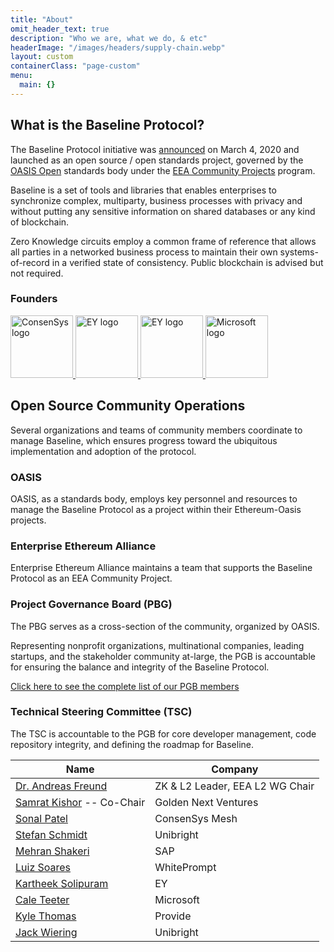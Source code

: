 ```yaml
---
title: "About"
omit_header_text: true
description: "Who we are, what we do, & etc"
headerImage: "/images/headers/supply-chain.webp"
layout: custom
containerClass: "page-custom"
menu:
  main: {}
---
```


<div class="container">
<div class="row justify-content-center">
  <div class="col-md-16 col-lg-14 col-xl-12">
<div class="section">

<h2 class="mt-0"> What is the Baseline Protocol?</h2>

The Baseline Protocol initiative was [announced](https://consensys.net/blog/press-release/ey-and-consensys-announce-formation-of-baseline-protocol-initiative-to-make-ethereum-mainnet-safe-and-effective-for-enterprises/) on March 4, 2020 and launched as an open source / open standards project, governed by the [OASIS Open](https://oasis-open.org) standards body under the [EEA Community Projects](https://entethalliance.org/eeacommunityprojects/) program.

Baseline is a set of tools and libraries that enables enterprises to synchronize complex, multiparty, business processes with privacy and without putting any sensitive information on shared databases or any kind of blockchain.

Zero Knowledge circuits employ a common frame of reference that allows all parties in a networked business process to maintain their own systems-of-record in a verified state of consistency. Public blockchain is advised but not required.

### Founders
<a href="https://consensys.net/" target="_blank" rel="noreferrer noopener" class="d-inline-block me-2 me-md-5">
  <img src="/images/sponsors/logo-consensys.png" alt="ConsenSys logo" width="100" class="lazyload blur-up">
</a>
<a href="https://www.ey.com/" target="_blank" rel="noreferrer noopener" class="d-inline-block me-2 me-md-5">
  <img src="/images/sponsors/logo-ey.svg" alt="EY logo" width="100" class="lazyload blur-up logo-light">
  <img src="/images/sponsors/logo-ey-white.svg" alt="EY logo" width="100" class="lazyload blur-up logo-dark">
</a>
<a href="https://www.microsoft.com/" target="_blank" rel="noreferrer noopener" class="d-inline-block">
  <img src="/images/sponsors/logo-microsoft.svg" alt="Microsoft logo" width="100" class="lazyload blur-up">
</a>
</div>
<div class="section pt-0">
<h2 class="mt-0">Open Source Community Operations</h2>
Several organizations and teams of community members coordinate to manage Baseline, which ensures progress toward the ubiquitous implementation and adoption of the protocol.

<img data-src="/images/diagram.png" alt="" class="lazyload img-fluid">

<h3>OASIS</h3>
OASIS, as a standards body, employs key personnel and resources to manage the Baseline Protocol as a project within their Ethereum-Oasis projects.

<h3>Enterprise Ethereum Alliance</h3>
Enterprise Ethereum Alliance maintains a team that supports the Baseline Protocol as an EEA Community Project.

<h3>Project Governance Board (PBG)</h3>

The PBG serves as a cross-section of the community, organized by OASIS.

Representing nonprofit organizations, multinational companies, leading startups, and the stakeholder community at-large, the PGB is accountable for ensuring the balance and integrity of the Baseline Protocol.

[Click here to see the complete list of our PGB members](https://github.com/eea-oasis/managed-open-project/blob/main/PROJECT-GOVERNING-BOARD.md)

<h3>Technical Steering Committee (TSC)</h2>

The TSC is accountable to the PGB for core developer management, code repository integrity, and defining the roadmap for Baseline.

  

<div  class="table-responsive">

<table  class="table table-bordered">
<thead>
<tr><th>Name</th>
<th>Company</th></tr>
</thead>
<tbody>
<tr>
<td><a  href="https://www.linkedin.com/in/afconsultant/"  target="_blank"  rel="noreferrer noopener">Dr. Andreas Freund</a></td>
<td>ZK & L2 Leader, EEA L2 WG Chair</td>
</tr>
<tr>
<td><a  href="https://www.linkedin.com/in/afconsultant/"  target="_blank"  rel="noreferrer noopener">Samrat Kishor</a> -- Co-Chair</td>
<td>Golden Next Ventures</td>
</tr>
<tr>
<td><a  href="https://www.linkedin.com/in/sonalpatel13/"  target="_blank"  rel="noreferrer noopener">Sonal Patel</a></td>
<td>ConsenSys Mesh</td>
</tr>
<tr>
<td><a  href="https://www.linkedin.com/in/stefschmidt/"  target="_blank"  rel="noreferrer noopener">Stefan Schmidt</a></td>
<td>Unibright</td>
</tr>
<tr>
<td><a  href="https://www.linkedin.com/in/mehran-shakeri-8833b347/"  target="_blank"  rel="noreferrer noopener">Mehran Shakeri</a></td>
<td>SAP</td>
</tr>
<tr>
<td><a  href="https://www.linkedin.com/in/luizhamiltonsoares/"  target="_blank"  rel="noreferrer noopener">Luiz Soares</a></td>
<td>WhitePrompt</td>
</tr>
<tr>
<td><a  href="https://www.linkedin.com/in/kartheek-solipuram-62970a8/"  target="_blank"  rel="noreferrer noopener">Kartheek Solipuram<a></td>
<td>EY</td>
</tr>
<tr>
<td><a  href="https://www.linkedin.com/in/caleteeter/"  target="_blank"  rel="noreferrer noopener">Cale Teeter</a></td>
<td>Microsoft</td>
</tr>
<tr>
<td><a  href="https://www.linkedin.com/in/kylebthomas/"  target="_blank"  rel="noreferrer noopener">Kyle Thomas</a></td>
<td>Provide</td>
</tr>
<tr>
<td><a  href="https://www.linkedin.com/in/jackwiering1977/"  target="_blank"  rel="noreferrer noopener">Jack Wiering</a></td>
<td>Unibright</td>
</tr>
</tbody>
</table>
</div>
</div>
</div>
</div>
</div>
